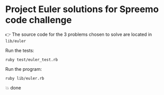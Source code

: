 # Project Euler solutions for Spreemo code challenge

👉 The source code for the 3 problems chosen to solve are located in `lib/euler`

Run the tests:
```
ruby test/euler_test.rb
```

Run the program:
```
ruby lib/euler.rb
```

💥 done
